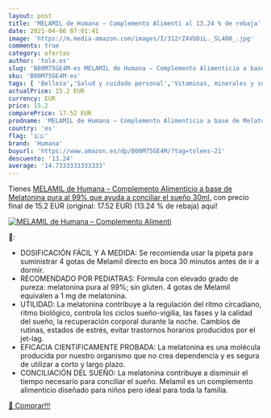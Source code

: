 ```yaml
---
layout: post
title: 'MELAMIL de Humana – Complemento Alimenti al 13.24 % de rebaja'
date: 2021-04-06 07:01:41
image: 'https://m.media-amazon.com/images/I/312rZ4VbDiL._SL400_.jpg'
comments: true
category: ofertas
author: 'tole.es'
slug: 'B00M75GE4M-es MELAMIL de Humana – Complemento Alimenticio a base de...'
sku: 'B00M75GE4M-es'
tags: [ 'Belleza','Salud y cuidado personal','Vitaminas, minerales y suplementos en medicamentos, remedios y suplementos dietéticos','alimenticio','complemento','humana', ]
actualPrice: 15.2 EUR
currency: EUR
price: 15.2
comparePrice: 17.52 EUR
prodname: 'MELAMIL de Humana – Complemento Alimenticio a base de Melatonina pura al 99%  que ayuda a conciliar el sueño  30ml.'
country: 'es'
flag: '🇪🇸'
brand: 'Humana'
buyurl: 'https://www.amazon.es/dp/B00M75GE4M/?tag=tolees-21'
descuento: '13.24'
average: '14.7333333333333'
---
```


Tienes [MELAMIL de Humana – Complemento Alimenticio a base de Melatonina pura al 99%  que ayuda a conciliar el sueño  30ml.](https://www.amazon.es/dp/B00M75GE4M/?tag=tolees-21) con precio final de  15.2 EUR (original: 17.52 EUR) (13.24 %  de rebaja) aqui!

[![MELAMIL de Humana – Complemento Alimenti](https://m.media-amazon.com/images/I/312rZ4VbDiL._SL400_.jpg)](https://www.amazon.es/dp/B00M75GE4M/?tag=tolees-21)

🔎:

- DOSIFICACIÓN FÁCIL Y A MEDIDA: Se recomienda usar la pipeta para suministrar 4 gotas de Melamil directo en boca 30 minutos antes de ir a dormir.
- RECOMENDADO POR PEDIATRAS: Fórmula con elevado grado de pureza: melatonina pura al 99%; sin gluten. 4 gotas de Melamil equivalen a 1 mg de melatonina.
- UTILIDAD: La melatonina contribuye a la regulación del ritmo circadiano, ritmo biológico, controla los ciclos sueño-vigilia, las fases y la calidad del sueño, la recuperación corporal durante la noche. Cambios de rutinas, estados de estrés, evitar trastornos horarios producidos por el jet-lag.
- EFICACIA CIENTIFICAMENTE PROBADA: La melatonina es una molécula producida por nuestro organismo que no crea dependencia y es segura de utilizar a corto y largo plazo.
- CONCILIACIÓN DEL SUEÑO: La melatonina contribuye a disminuir el tiempo necesario para conciliar el sueño. Melamil es un complemento alimenticio diseñado para niños pero ideal para toda la familia.

[🛒 Comprar!!!](https://www.amazon.es/dp/B00M75GE4M/?tag=tolees-21)
